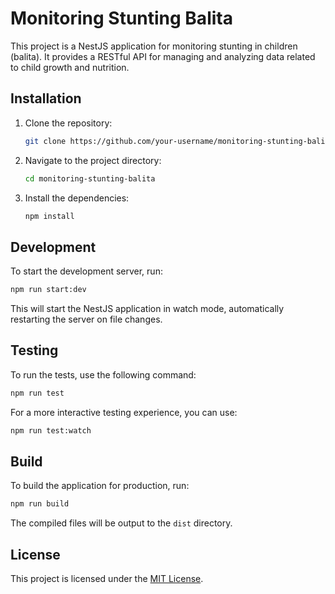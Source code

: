 # Monitoring Stunting Balita

This project is a NestJS application for monitoring stunting in children (balita). It provides a RESTful API for managing and analyzing data related to child growth and nutrition.

## Installation

1. Clone the repository:

   ```bash
   git clone https://github.com/your-username/monitoring-stunting-balita.git
   ```

2. Navigate to the project directory:

   ```bash
   cd monitoring-stunting-balita
   ```

3. Install the dependencies:

   ```bash
   npm install
   ```

## Development

To start the development server, run:

```bash
npm run start:dev
```

This will start the NestJS application in watch mode, automatically restarting the server on file changes.

## Testing

To run the tests, use the following command:

```bash
npm run test
```

For a more interactive testing experience, you can use:

```bash
npm run test:watch
```

## Build

To build the application for production, run:

```bash
npm run build
```

The compiled files will be output to the `dist` directory.

## License

This project is licensed under the [MIT License](LICENSE).